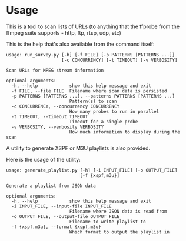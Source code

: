 Usage
=

This is a tool to scan lists of URLs (to anything that the ffprobe from the ffmpeg suite supports - http, ftp, rtsp, udp, etc)

This is the help that's also available from the command itself:

```
usage: run_survey.py [-h] [-f FILE] [-p PATTERNS [PATTERNS ...]]
                     [-c CONCURRENCY] [-t TIMEOUT] [-v VERBOSITY]

Scan URLs for MPEG stream information

optional arguments:
  -h, --help            show this help message and exit
  -f FILE, --file FILE  Filename where scan data is persisted
  -p PATTERNS [PATTERNS ...], --patterns PATTERNS [PATTERNS ...]
                        Pattern(s) to scan
  -c CONCURRENCY, --concurrency CONCURRENCY
                        How many probes to run in parallel
  -t TIMEOUT, --timeout TIMEOUT
                        Timeout for a single probe
  -v VERBOSITY, --verbosity VERBOSITY
                        How much information to display during the scan
```
                        
A utility to generate XSPF or M3U playlists is also provided.

Here is the usage of the utility:

```
usage: generate_playlist.py [-h] [-i INPUT_FILE] [-o OUTPUT_FILE]
                            [-f {xspf,m3u}]

Generate a playlist from JSON data

optional arguments:
  -h, --help            show this help message and exit
  -i INPUT_FILE, --input-file INPUT_FILE
                        Filename where JSON data is read from
  -o OUTPUT_FILE, --output-file OUTPUT_FILE
                        Filename to write playlist to
  -f {xspf,m3u}, --format {xspf,m3u}
                        Which format to output the playlist in
```
